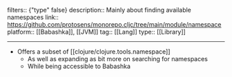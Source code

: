 filters:: {"type" false}
description:: Mainly about finding available namespaces
link:: https://github.com/protosens/monorepo.cljc/tree/main/module/namespace
platform:: [[Babashka]], [[JVM]]
tag:: [[Lang]] 
type:: [[Library]]

- ---
- Offers a subset of [[clojure/clojure.tools.namespace]]
	- As well as expanding as bit more on searching for namespaces
	- While being accessible to Babashka